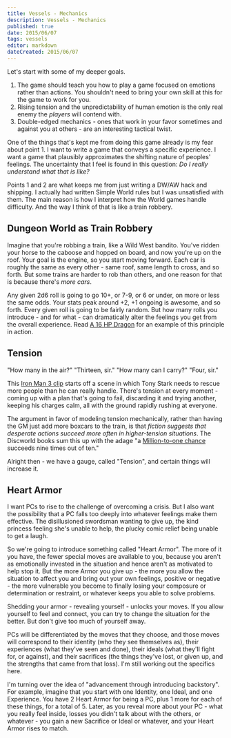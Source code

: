 ```yaml
---
title: Vessels - Mechanics
description: Vessels - Mechanics
published: true
date: 2015/06/07
tags: vessels
editor: markdown
dateCreated: 2015/06/07
---
```


Let's start with some of my deeper goals.

1. The game should teach you how to play a game focused on emotions rather than actions. You shouldn't need to bring your own skill at this for the game to work for you.
2. Rising tension and the unpredictability of human emotion is the only real enemy the *players* will contend with.
3. Double-edged mechanics - ones that work in your favor sometimes and against you at others - are an interesting tactical twist.

One of the things that's kept me from doing this game already is my fear about point 1. I want to write a game that conveys a specific experience. I want a game that plausibly approximates the shifting nature of peoples' feelings. The uncertainty that I feel is found in this question: *Do I really understand what that is like?*

Points 1 and 2 are what keeps me from just writing a DW/AW hack and shipping. I actually had written Simple World rules but I was unsatisfied with them. The main reason is how I interpret how the World games handle difficulty. And the way I think of that is like a train robbery.

<!-- more -->

Dungeon World as Train Robbery
------------------------------

Imagine that you're robbing a train, like a Wild West bandito. You've ridden your horse to the caboose and hopped on board, and now you're up on the roof. Your goal is the engine, so you start moving forward. Each car is roughly the same as every other - same roof, same length to cross, and so forth. But some trains are harder to rob than others, and one reason for that is because there's *more cars*.

Any given 2d6 roll is going to go 10+, or 7-9, or 6 or under, on more or less the same odds. Your stats peak around +2, +1 ongoing is awesome, and so forth. Every given roll is going to be fairly random. But how many rolls you introduce - and for what - can dramatically alter the feelings you get from the overall experience. Read [A 16 HP Dragon] for an example of this principle in action.

Tension
-------

"How many in the air?" "Thirteen, sir." "How many can I carry?" "Four, sir."

This [Iron Man 3 clip] starts off a scene in which Tony Stark needs to rescue more people than he can really handle. There's tension at every moment - coming up with a plan that's going to fail, discarding it and trying another, keeping his charges calm, all with the ground rapidly rushing at everyone.

The argument in favor of modeling tension mechanically, rather than having the GM just add more boxcars to the train, is that *fiction suggests that desperate actions succeed more often in higher-tension situations*. The Discworld books sum this up with the adage "a [Million-to-one chance] succeeds nine times out of ten."

Alright then - we have a gauge, called "Tension", and certain things will increase it.

Heart Armor
-----------

I want PCs to rise to the challenge of overcoming a crisis. But I also want the possibility that a PC falls too deeply into whatever feelings make them effective. The disillusioned swordsman wanting to give up, the kind princess feeling she's unable to help, the plucky comic relief being unable to get a laugh.

So we're going to introduce something called "Heart Armor". The more of it you have, the fewer special moves are available to you, because you aren't as emotionally invested in the situation and hence aren't as motivated to help stop it. But the more Armor you give up - the more you allow the situation to affect you and bring out your own feelings, positive or negative - the more vulnerable you become to finally losing your composure or determination or restraint, or whatever keeps you able to solve problems.

Shedding your armor - revealing yourself - unlocks your moves. If you allow yourself to feel and connect, you can try to change the situation for the better. But don't give too much of yourself away.

PCs will be differentiated by the moves that they choose, and those moves will correspond to their identity (who they see themselves as), their experiences (what they've seen and done), their ideals (what they'll fight for, or against), and their sacrifices (the things they've lost, or given up, and the strengths that came from that loss). I'm still working out the specifics here.

I'm turning over the idea of "advancement through introducing backstory". For example, imagine that you start with one Identity, one Ideal, and one Experience. You have 2 Heart Armor for being a PC, plus 1 more for each of these things, for a total of 5. Later, as you reveal more about your PC - what you really feel inside, losses you didn't talk about with the others, or whatever - you gain a new Sacrifice or Ideal or whatever, and your Heart Armor rises to match.

[A 16 HP Dragon]: http://www.latorra.org/2012/05/15/a-16-hp-dragon/
[Iron Man 3 clip]: https://www.youtube.com/watch?v=ord05-DeofY
[million-to-one chance]: http://wiki.lspace.org/mediawiki/Million-to-one_chance
